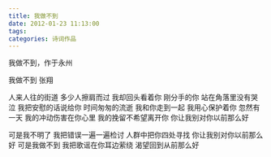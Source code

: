 ```yaml
---
title: 我做不到
date: 2012-01-23 11:13:00
tags:
categories: 诗词作品
---
```


我做不到，作于永州

<!-- more -->

<p class="poem">
我做不到
张翔

人来人往的街道
多少人擦肩而过
我却回头看着你
刚分手的你
站在角落里没有哭泣
我把安慰的话说给你
时间匆匆的流逝
我和你走到一起
我用心保护着你
忽然有一天
我的冲动伤害在你心里
我的挽留不希望离开你
你让我别对你以前那么好

可是我不明了
我把错误一遍一遍检讨
人群中把你四处寻找
你让我别对你以前那么好
可是我做不到
我把歌谣在你耳边萦绕
渴望回到从前那么好

</p>
